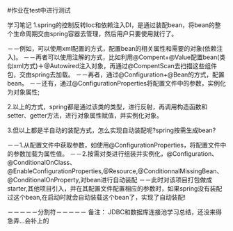 #作业在test中进行测试

学习笔记
1.spring的控制反转Ioc和依赖注入DI，是通过装配bean，将bean的整个生命周期交由spring容器去管理，然后用户只要使用就行了。

－－例如，可以使用xml配置的方式，配置bean的相关属性和需要的对象(依赖注入)。
－－再者可以使用注解的方式，比如利用@Compent+@Value配置bean(类似xml方式)＋@Autowired注入对象，再通过@CompentScan去扫描这些组件包，交由spring去加载。
－－再者，通过@Configuration+@Bean的方式，配置bean。
－－还有，通过@ConfigurationProperties将配置文件中的参数，实例化为对象属性;

2.以上的方式，spring都是通过该类的类型，进行反射，再调用构造函数和setter、getter方法，进行对象属性赋值，并实例化对象。

3.但以上都是半自动的装配方式，怎么实现自动装配呢?spring按需生成bean?

－－1.从配置文件中获取参数，如使用@ConfigurationProperties，将配置文件中的参数加载为属性值。
－－2.按需对类进行组装并实例化，@Configuration、@ConditionalOnClass、@EnableConfigurationProperties,@Resource,@ConditionnalMissingBean、@ConditionalOnProperty,对bean进行自动装配
－－此时对该项目打包做成starter,其他项目引入，并在其配置文件配置相应的参数时，如果spring没有装配过这个bean,在启动时就会自动装载这个bean了，实现了自动装配!



－－－－－分割符－－－－－
备注：
JDBC和数据库连接池学习总结，还没来得急弄...会补上的



